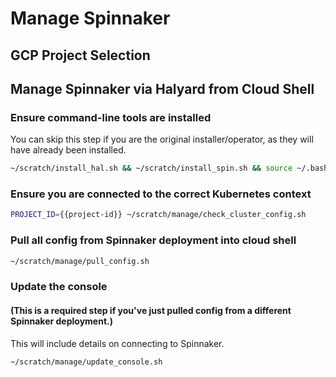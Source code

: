 # Manage Spinnaker

## GCP Project Selection

<walkthrough-project-billing-setup>
</walkthrough-project-billing-setup>

## Manage Spinnaker via Halyard from Cloud Shell

### Ensure command-line tools are installed

You can skip this step if you are the original installer/operator, as they will have already been installed.

```bash
~/scratch/install_hal.sh && ~/scratch/install_spin.sh && source ~/.bashrc
```

### Ensure you are connected to the correct Kubernetes context

```bash
PROJECT_ID={{project-id}} ~/scratch/manage/check_cluster_config.sh
```

### Pull all config from Spinnaker deployment into cloud shell

```bash
~/scratch/manage/pull_config.sh
```

### Update the console

#### (This is a required step if you've just pulled config from a different Spinnaker deployment.)

This will include details on connecting to Spinnaker.

```bash
~/scratch/manage/update_console.sh
```
